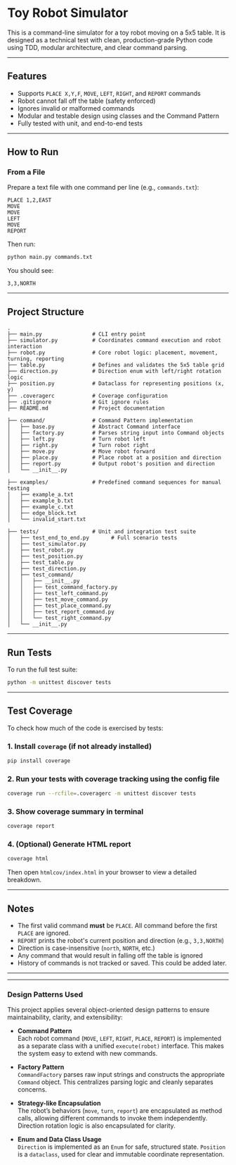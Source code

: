 # Toy Robot Simulator

This is a command-line simulator for a toy robot moving on a 5x5 table. It is designed as a technical test with clean, production-grade Python code using TDD, modular architecture, and clear command parsing.

---

##  Features

- Supports `PLACE X,Y,F`, `MOVE`, `LEFT`, `RIGHT`, and `REPORT` commands
- Robot cannot fall off the table (safety enforced)
- Ignores invalid or malformed commands
- Modular and testable design using classes and the Command Pattern
- Fully tested with unit, and end-to-end tests

---

##  How to Run

### From a File

Prepare a text file with one command per line (e.g., `commands.txt`):

```
PLACE 1,2,EAST
MOVE
MOVE
LEFT
MOVE
REPORT
```

Then run:

```bash
python main.py commands.txt
```

You should see:

```
3,3,NORTH
```

---

##  Project Structure

```
.
├── main.py                # CLI entry point
├── simulator.py           # Coordinates command execution and robot interaction
├── robot.py               # Core robot logic: placement, movement, turning, reporting
├── table.py               # Defines and validates the 5x5 table grid
├── direction.py           # Direction enum with left/right rotation logic
├── position.py            # Dataclass for representing positions (x, y)
├── .coveragerc            # Coverage configuration
├── .gitignore             # Git ignore rules
├── README.md              # Project documentation

├── command/               # Command Pattern implementation
│   ├── base.py            # Abstract Command interface
│   ├── factory.py         # Parses string input into Command objects
│   ├── left.py            # Turn robot left
│   ├── right.py           # Turn robot right
│   ├── move.py            # Move robot forward
│   ├── place.py           # Place robot at a position and direction
│   ├── report.py          # Output robot's position and direction
│   └── __init__.py

├── examples/              # Predefined command sequences for manual testing
│   ├── example_a.txt
│   ├── example_b.txt
│   ├── example_c.txt
│   ├── edge_block.txt
│   └── invalid_start.txt

├── tests/                 # Unit and integration test suite
│   ├── test_end_to_end.py       # Full scenario tests
│   ├── test_simulator.py
│   ├── test_robot.py
│   ├── test_position.py
│   ├── test_table.py
│   ├── test_direction.py
│   ├── test_command/
│   │   ├── __init__.py
│   │   ├── test_command_factory.py
│   │   ├── test_left_command.py
│   │   ├── test_move_command.py
│   │   ├── test_place_command.py
│   │   ├── test_report_command.py
│   │   └── test_right_command.py
│   └── __init__.py
```
---

##  Run Tests

To run the full test suite:

```bash
python -m unittest discover tests
```

---

##  Test Coverage

To check how much of the code is exercised by tests:

### 1. Install `coverage` (if not already installed)
```bash
pip install coverage
```

### 2. Run your tests with coverage tracking using the config file
```bash
coverage run --rcfile=.coveragerc -m unittest discover tests
```

### 3. Show coverage summary in terminal
```bash
coverage report
```

### 4. (Optional) Generate HTML report
```bash
coverage html
```

Then open `htmlcov/index.html` in your browser to view a detailed breakdown.

---

##  Notes

- The first valid command **must** be `PLACE`. All command before the first `PLACE` are ignored.
- `REPORT` prints the robot's current position and direction (e.g., `3,3,NORTH`)
- Direction is case-insensitive (`north`, `NORTH`, etc.)
- Any command that would result in falling off the table is ignored
- History of commands is not tracked or saved. This could be added later.
---

---

###  Design Patterns Used

This project applies several object-oriented design patterns to ensure maintainability, clarity, and extensibility:

- **Command Pattern**  
  Each robot command (`MOVE`, `LEFT`, `RIGHT`, `PLACE`, `REPORT`) is implemented as a separate class with a unified `execute(robot)` interface. This makes the system easy to extend with new commands.

- **Factory Pattern**  
  `CommandFactory` parses raw input strings and constructs the appropriate `Command` object. This centralizes parsing logic and cleanly separates concerns.

- **Strategy-like Encapsulation**  
  The robot’s behaviors (`move`, `turn`, `report`) are encapsulated as method calls, allowing different commands to invoke them independently. Direction rotation logic is also encapsulated for clarity.

- **Enum and Data Class Usage**  
  `Direction` is implemented as an `Enum` for safe, structured state. `Position` is a `dataclass`, used for clear and immutable coordinate representation.

